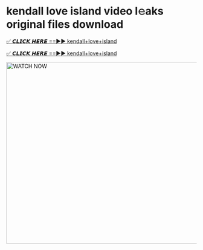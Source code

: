 # kendall love island video l𝚎aks original files download

<p><a href="https://mediafirer.com/kendall+love+island&ref=titik" rel="nofollow">✅ 𝘾𝙇𝙄𝘾𝙆 𝙃𝙀𝙍𝙀 ==►► kendall+love+island</a></p>

<p><a href="https://mediafirer.com/kendall+love+island&ref=titik" rel="nofollow">✅ 𝘾𝙇𝙄𝘾𝙆 𝙃𝙀𝙍𝙀 ==►► kendall+love+island</a></p>

<p><a rel="nofollow" title="WATCH NOW" href="https://mediafirer.com/kendall+love+island&ref=titik"><img border="kendall+love+island" height="480" width="854" title="WATCH NOW" alt="WATCH NOW" src="https://i.imgur.com/WiGg2rx.gif"></a></p>